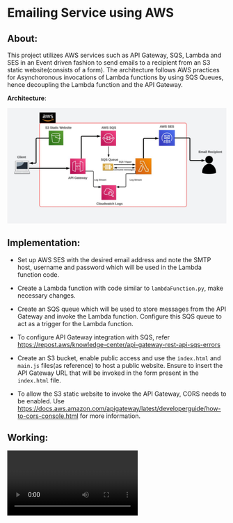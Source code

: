 # Emailing Service using AWS
## About:

This project utilizes AWS services such as API Gateway, SQS, Lambda and SES in an Event driven fashion to send emails to a recipient from an S3 static website(consists of a form). The architecture follows AWS practices for Asynchoronous invocations of Lambda functions by using SQS Queues, hence decoupling the Lambda function and the API Gateway.

**Architecture**:

![Alt text](APIGateway_Arch.jpg)

## Implementation:
- Set up AWS SES with the desired email address and note the SMTP host, username and password which will be used in the Lambda function code.

- Create a Lambda function with code similar to `lambdaFunction.py`, make necessary changes.

- Create an SQS queue which will be used to store messages from the API Gateway and invoke the Lambda function. Configure this SQS queue to act as a trigger for the Lambda function.

- To configure API Gateway integration with SQS, refer https://repost.aws/knowledge-center/api-gateway-rest-api-sqs-errors

- Create an S3 bucket, enable public access and use the `index.html` and `main.js` files(as reference) to host a public website. Ensure to insert the API Gateway URL that will be invoked in the form present in the `index.html` file.

- To allow the S3 static website to invoke the API Gateway, CORS needs to be enabled. Use https://docs.aws.amazon.com/apigateway/latest/developerguide/how-to-cors-console.html for more information.

## Working:
<video src="Inbox%20(6,606)%20-%20arvindrox.619@gmail.com%20-%20Gmail%20-%20Google%20Chrome%202023-07-18%2017-01-58.mp4" controls title="Title"></video>